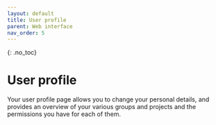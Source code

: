 ```yaml
---
layout: default
title: User profile
parent: Web interface
nav_order: 5
---
```

{: .no_toc}
# User profile
Your user profile page allows you to change your personal details, and provides an overview of your various groups and projects and the permissions you have for each of them.

